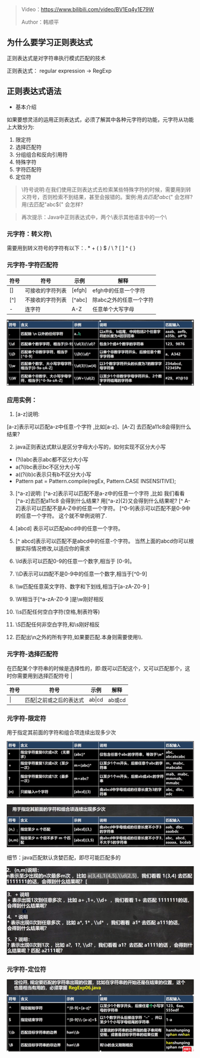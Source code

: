 
> Video：https://www.bilibili.com/video/BV1Eq4y1E79W
> 
>Author：韩顺平

## 为什么要学习正则表达式

正则表达式是对字符串执行模式匹配的技术

正则表达式： regular expression -> RegExp





## 正则表达式语法

- 基本介绍

如果要想灵活的运用正则表达式，必须了解其中各种元字符的功能，元字符从功能上大致分为:

1. 限定符
2. 选择匹配符
3. 分组组合和反向引用符
4. 特殊字符
5. 字符匹配符
6. 定位符

> \符号说明:在我们使用正则表达式去检索某些特殊字符的时候，需要用到转义符号，否则检索不到结果，甚至会报错的。案例:用$去匹配' abc$(" 会怎样?用(去匹配"abc$(" 会怎样?

> 再次提示：Java中正则表达式中，两个\\表示其他语言中的一个\

### 元字符：转义符\\

需要用到转义符号的字符有以下：. * + ( ) $ / \ ? [ ] ^ { }

### 元字符-字符匹配符

| 符号 | 符号             | 示例   | 解释                    |
| ---- | ---------------- | ------ | ----------------------- |
| []   | 可接收的字符列表 | [efgh] | efgh中的任意一个字符    |
| [^]  | 不接收的字符列表 | [^abc] | 除abc之外的任意一个字符 |
| -    | 连字符           | A-Z    | 任意单个大写字母        |

![image-20230523210403681](img/image-20230523210403681.png)

### 应用实例：

1. [a-z]说明:

  [a-z]表示可以匹配a-z中任意-个字符 ,比如[a-z]、[A-Z] 去匹配a11c8会得到什么结果?

2. java正则表达式默认是区分字母大小写的，如何实现不区分大小写

- (?i)abc表示abc都不区分大小写
- a(?i)bc表示bc不区分大小写
- a((?i)b)c表示只有b不区分大小写
- Pattern pat = Pattern.compile(regEx, Pattern.CASE INSENSITIVE);

3. [^a-z]说明:
\[^a-z\]表示可以匹配不是a-z中的任意一个字符 ,比如
我们看看\[^a-z\]去匹配a11c8 会得到什么结果? 用\[^a-z\]{2}又会得到什么结果呢?
\[^ A-Z\]表示可以匹配不是A-Z中的任意一个字符。
\[^0-9\]表示可以匹配不是0-9中的任意一个字符。
这个就不举例说明了.

4. [abcd] 表示可以匹配abcd中的任意一个字符。
5. \[^ abcd\]表示可以匹配不是abcd中的任意-个字符。
  当然上面的abcd你可以根据实际情况修改,以适应你的需求
6. \ld表示可以匹配0-9的任意一个数字,相当于 [0-9]。
7. \\\D表示可以四配不是0-9中的任意一个数字,相当于\[^0-9\]
8. \\\w匹配任意英文字符、数字和下划线,相当于[a-zA-Z0-9 ]
9. \\W相当于\[^a-zA-Z0-9 \]是\w刚好相反
10. \\\s匹配任何空白字符(空格,制表符等)
11. \\S匹配任何非空白字符,和\s刚好相反
12. 匹配出\n之外的所有字符,如果要匹配.本身则需要使用\\\\.

### 元字符-选择匹配符

在匹配某个字符串的时候是选择性的，即:既可以匹配这个，又可以匹配那个，这时你需要用到选择匹配符号 |

| 符号 | 符号                     | 示例   | 解释   |
| ---- | ------------------------ | ------ | ------ |
| \|   | 匹配\|之前或之后的表达式 | ab\|cd | ab或cd |

### 元字符-限定符

用于指定其前面的字符和组合项连续出现多少次

![image-20230523215715484](img/image-20230523215715484.png)

![image-20230523220454938](img/image-20230523220454938.png)

细节：java匹配默认贪婪匹配，即尽可能匹配多的

![image-20230523220224253](img/image-20230523220224253.png)

![image-20230523220300898](img/image-20230523220300898.png)

### 元字符-定位符

![image-20230523220604702](img/image-20230523220604702.png)